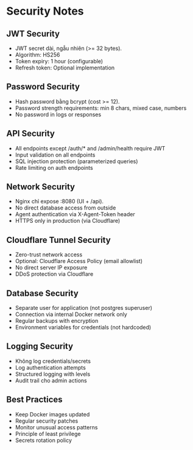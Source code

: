 # Security Notes

## JWT Security
- JWT secret dài, ngẫu nhiên (>= 32 bytes).
- Algorithm: HS256
- Token expiry: 1 hour (configurable)
- Refresh token: Optional implementation

## Password Security
- Hash password bằng bcrypt (cost >= 12).
- Password strength requirements: min 8 chars, mixed case, numbers
- No password in logs or responses

## API Security
- All endpoints except /auth/* and /admin/health require JWT
- Input validation on all endpoints
- SQL injection protection (parameterized queries)
- Rate limiting on auth endpoints

## Network Security
- Nginx chỉ expose :8080 (UI + /api).
- No direct database access from outside
- Agent authentication via X-Agent-Token header
- HTTPS only in production (via Cloudflare)

## Cloudflare Tunnel Security
- Zero-trust network access
- Optional: Cloudflare Access Policy (email allowlist)
- No direct server IP exposure
- DDoS protection via Cloudflare

## Database Security
- Separate user for application (not postgres superuser)
- Connection via internal Docker network only
- Regular backups with encryption
- Environment variables for credentials (not hardcoded)

## Logging Security
- Không log credentials/secrets
- Log authentication attempts
- Structured logging with levels
- Audit trail cho admin actions

## Best Practices
- Keep Docker images updated
- Regular security patches
- Monitor unusual access patterns
- Principle of least privilege
- Secrets rotation policy
